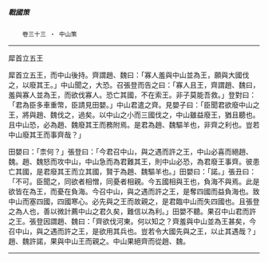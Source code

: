 

##### 戰國策
　　`卷三十三 ‧ 中山策`

* * *

犀首立五王

犀首立五王，而中山後持。齊謂趙、魏曰：「寡人羞與中山並為王，願與大國伐之，以廢其王。」中山聞之，大恐。召張登而告之曰：「寡人且王，齊謂趙、魏曰，羞與寡人並為王，而欲伐寡人。恐亡其國，不在索王。非子莫能吾救。」登對曰：「君為臣多車重幣，臣請見田嬰。」中山君遣之齊。見嬰子曰：「臣聞君欲廢中山之王，將與趙、魏伐之，過矣。以中山之小而三國伐之，中山雖益廢王，猶且聽也。且中山恐，必為趙、魏廢其王而務附焉。是君為趙、魏驅羊也，非齊之利也。豈若中山廢其王而事齊哉？」

田嬰曰：「柰何？」張登曰：「今君召中山，與之遇而許之王，中山必喜而絕趙、魏。趙、魏怒而攻中山，中山急而為君難其王，則中山必恐，為君廢王事齊。彼患亡其國，是君廢其王而立其國，賢于為趙、魏驅羊也。」田嬰曰：「諾。」張丑曰：「不可。臣聞之，同欲者相憎，同憂者相親。今五國相與王也，負海不與焉。此是欲皆在為王，而憂在負海。今召中山，與之遇而許之王，是奪四國而益負海也。致中山而塞四國，四國寒心。必先與之王而故親之，是君臨中山而失四國也。且張登之為人也，善以微計薦中山之君久矣，難信以為利。」田嬰不聽。果召中山君而許之王。張登因謂趙、魏曰：「齊欲伐河東。何以知之？齊羞與中山並為王甚矣，今召中山，與之遇而許之王，是欲用其兵也。豈若令大國先與之王，以止其遇哉？」趙、魏許諾，果與中山王而親之。中山果絕齊而從趙、魏。

* * *


